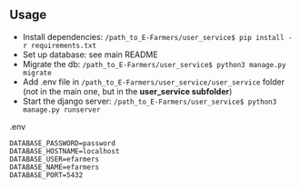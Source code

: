 ## Usage
- Install dependencies: `/path_to_E-Farmers/user_service$ pip install -r requirements.txt`
- Set up database: see main README
- Migrate the db: `/path_to_E-Farmers/user_service$ python3 manage.py migrate`
- Add .env file in `/path_to_E-Farmers/user_service/user_service` folder (not in the main one, but in the **user_service subfolder**)
- Start the django server: `/path_to_E-Farmers/user_service$ python3 manage.py runserver`

.env 
```
DATABASE_PASSWORD=password
DATABASE_HOSTNAME=localhost
DATABASE_USER=efarmers
DATABASE_NAME=efarmers
DATABASE_PORT=5432
```
